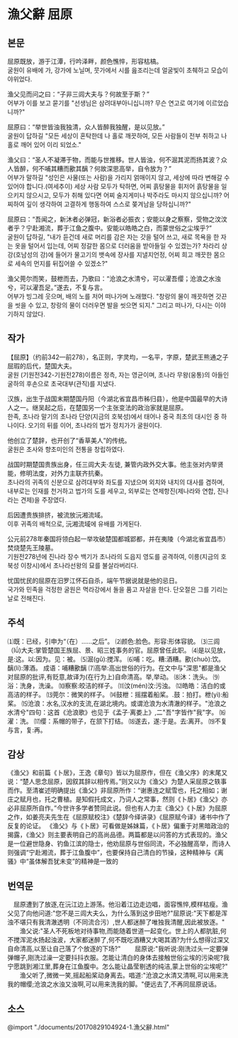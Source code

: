 # 漁父辭 屈原

## 본문
屈原既放，游于江潭，行吟泽畔，颜色憔悴，形容枯槁。  
굴원이 유배에 가, 강가에 노닐며, 뭇가에서 시를 읊조리는데 얼굴빛이 초췌하고 모습이 야위었다.  

渔父见而问之曰：“子非三闾大夫与？何故至于斯？”  
어부가 이를 보고 묻기를 "선생님은 삼려대부아니십니까? 무슨 연고로 여기에 이르었습니까?"  

屈原曰：“举世皆浊我独清，众人皆醉我独醒，是以见放。”  
굴원이 답하길 "모든 세상이 혼탁한데 나 홀로 깨끗하여, 모든 사람들이 전부 취하고 나 홀로 깨어 있어 이리 되었소."  

渔父曰：“圣人不凝滞于物，而能与世推移。世人皆浊，何不淈其泥而扬其波？众人皆醉，何不哺其糟而歠其醨？何故深思高举，自令放为？”  
어부가 말하길 "성인은 사물(또는 사람)을 가리지 얽매이지 않고, 세상에 따라 변해갈 수 있어야 합니다.(여세추이) 세상 사람 모두가 탁하면, 어찌 흙탕물을 휘저어 흙탕물을 일으키지 않으시고, 모두가 취해 있다면 어찌 술지게미나 박주라도 마시지 않으십니까? 어찌하여 깊이 생각하여 고결하게 행동하여 스스로 쫒겨남을 당하십니까?"  

屈原曰：“吾闻之，新沐者必弹冠，新浴者必振衣；安能以身之察察，受物之汶汶者乎？宁赴湘流，葬于江鱼之腹中。安能以皓皓之白，而蒙世俗之尘埃乎?”  
굴원이 답하길, "내가 듣건데 새로 머리를 감은 자는 갓을 털어 쓰고, 새로 목욕을 한 자는 옷을 털어서 입는데, 어찌 정갈한 몸으로 더러움을 받아들일 수 있겠는가? 차라리 상강(호남성의 강)에 들어가 물고기의 뱃속에 장사를 지낼지언정, 어찌 희고 깨끗한 몸으로 세속의 먼지를 뒤집어쓸 수 있겠소?"  

渔父莞尔而笑，鼓枻而去，乃歌曰：“沧浪之水清兮，可以濯吾缨；沧浪之水浊兮，可以濯吾足。”遂去，不复与言。  
어부가 빙그레 웃으며, 배의 노를 저어 떠나가며 노래했다. "창랑의 물이 깨끗하면 갓끈을 씻을 수 있고, 창랑의 물이 더러우면 발을 씻으면 되지." 그리고 떠나가, 다시는 이야기하지 않았다.  

## 작가
【屈原】（约前342—前278），名正则，字灵均，一名平，字原，楚武王熊通之子屈瑕的后代，楚国大夫。  
굴원 (기원전342-기원전278)이름은 정측, 자는 영균이며, 초나라 무왕(웅통)의 아들인 굴하의 후손으로 초국대부(관직)를 지냈다.  

汉族，出生于战国末期楚国丹阳（今湖北省宜昌市秭归县），他是中国最早的大诗人之一。继吴起之后，在楚国另一个主张变法的政治家就是屈原。  
한족, 초나라 말기의 초나라 단양(지금의 호북성)에서 태어나 중국 최초의 대시인 중 하나이다. 오기의 뒤를 이어, 초나라의 법가 정치가가 굴원이다.  

他创立了楚辞，也开创了“香草美人”的传统。  
굴원은 초사와 향초미인의 전통을 창립하였다.  

战国时期楚国贵族出身，任三闾大夫·左徒, 兼管内政外交大事。他主张对内举贤能，修明法度，对外力主联齐抗秦。  
초나라의 귀족의 신분으로 삼려대부와 좌도를 지냈으며 외치와 내치의 대사를 겸하며, 내부로는 인재를 천거하고 법가의 도를 세우고, 외부로는 연제항진(제나라와 연합, 진나라는 견제)을 주장였다.  

后因遭贵族排挤，被流放沅湘流域。  
이후 귀족의 배척으로, 沅湘流域에 유배를 가게된다.  

公元前278年秦国将领白起一举攻破楚国都城郢都，并在夷陵（今湖北省宜昌市）焚烧楚先王陵墓。  
기원전278년에 진나라 장수 백기가 초나라의 도읍지 영도를 공격하여, 이릉(지금의 호북성 이창시)에서 초나라선왕의 묘를 불살라버리다.  

忧国忧民的屈原在汨罗江怀石自杀，端午节据说就是他的忌日。  
국가와 민족을 걱정한 굴원은 멱라강에서 돌을 품고 자살을 한다. 단오절은 그를 기리는 날로 전해진다.  

## 주석
⑴既：已经，引申为“（在）……之后”。
⑵颜色:脸色。形容:形体容貌。
⑶三闾（lǘ)大夫:掌管楚国王族屈、景、昭三姓事务的官。屈原曾任此职。
⑷是以见放，是:这。以:因为。见：被。
⑸淈(gǔ):搅浑。
⑹哺：吃。糟:酒糟。歠(chuò):饮。醨(lí):薄酒。 成语：哺糟歠醨
⑺高举:高出世俗的行为。在文中与"深思"都是渔父对屈原的批评,有贬意,故译为(在行为上)自命清高。举,举动。
⑻沐：洗头。
⑼浴：洗身，洗澡。
⑽察察:皎洁的样子。
⑾汶(mén)汶:污浊。
⑿皓皓：洁白的或高洁的样子。
⒀莞尔：微笑的样子。
⒁鼓枻：摇摆着船桨。.鼓：拍打。枻(yì):船桨。
⒂沧浪：水名,汉水的支流,在湖北境内。或谓沧浪为水清澈的样子。"沧浪之水清兮"四句：这首《沧浪歌》也见于《孟子·离娄上》,二"吾"字皆作"我"字。
⒃濯：洗。
⒄缨：系帽的带子，在颔下打结。
⒅遂去，遂:于是。去:离开。
⒆不复与言，复:再。

## 감상
《渔父》和前篇《卜居》，王逸《章句》皆以为屈原作，但在《渔父序》的末尾又说：“楚人思念屈原，因叙其辞以相传焉。”则又以为《渔父》为楚人采屈原之轶事而作。至清崔述明确提出《渔父》非屈原所作：“谢惠连之赋雪也，托之相如；谢庄之赋月也，托之曹植。是知假托成文，乃词人之常事，然则《卜居》《渔父》亦必非屈原所自作。”今世许多学者赞同此说。但也有人力主《渔父》《卜居》为屈原之作，如姜亮夫先生在《屈原赋校注》《楚辞今绎讲录》《屈原赋今译》诸书中作了反复的论证。
《渔父》与《卜居》可看做是姊妹篇，《卜居》偏重于对黑暗政治的揭露，《渔父》则主要表明自己的高尚品德。两篇都是以问答的方式表现的。渔父是一位避世隐身、钓鱼江滨的隐士，他劝屈原与世俗同流，不必独醒高举，而诗人则强调“宁赴湘流，葬于江鱼腹中”，也要保持自己清白的节操，这种精神与《离骚》中“虽体解吾犹未变”的精神是一致的

## 번역문
　屈原遭到了放逐,在沅江边上游荡。他沿着江边走边唱，面容憔悴,模样枯瘦。渔父见了向他问道:"您不是三闾大夫么，为什么落到这步田地?"屈原说:"天下都是浑浊不堪只有我清澈透明（不同流合污）,世人都迷醉了唯独我清醒,因此被放逐。"
　　渔父说:"圣人不死板地对待事物,而能随着世道一起变化。世上的人都肮脏,何不搅浑泥水扬起浊波，大家都迷醉了,何不既吃酒糟又大喝其酒?为什么想得过深又自命清高,以至让自己落了个放逐的下场?"
　　屈原说:"我听说:刚洗过头一定要弹弹帽子,刚洗过澡一定要抖抖衣服。怎能让清白的身体去接触世俗尘埃的污染呢?我宁愿跳到湘江里,葬身在江鱼腹中。怎么能让晶莹剔透的纯洁,蒙上世俗的尘埃呢?"
　　渔父听了,微微一笑,摇起船桨动身离去。唱道:"沧浪之水清又清啊,可以用来洗我的帽缨;沧浪之水浊又浊啊,可以用来洗我的脚。"便远去了,不再同屈原说话。

## 소스
@import "./documents/20170829104924-1.漁父辭.html"

